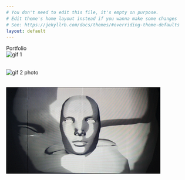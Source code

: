 ```yaml
---
# You don't need to edit this file, it's empty on purpose.
# Edit theme's home layout instead if you wanna make some changes
# See: https://jekyllrb.com/docs/themes/#overriding-theme-defaults
layout: default
---
```


<div class="container">
    <div class="row" style="margin-left:0px">
      <div class="huge-font">Portfolio</div>
      <div class="gif1"><img src="/images/meaningful_registration_1.gif" class="img-responsive" alt="gif 1" style=" padding-bottom: 2rem; max-width:100%"></div>
      <div class="gif2"><img src="/images/MeaningfulRegistration_Sketch2_2.gif" class="img-responsive" alt="gif 2 photo" style="padding-bottom: 2rem; max-width:100%"></div>
      <div class="gif2"><img src="/images/morphism1.gif" class="img-responsive" alt="morphism 1 photo" style="padding-bottom: 2rem; max-width:100%"></div>
    </div>
</div>
